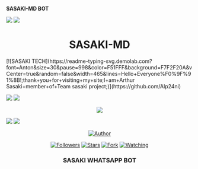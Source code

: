 <b>SASAKI-MD BOT</b>

<a><img src='https://i.imgur.com/LyHic3i.gif'/></a>
<a><img src='https://i.imgur.com/LyHic3i.gif'/></a>

<h1 align="center"> SASAKI-MD </h1> 
[![SASAKI TECH](https://readme-typing-svg.demolab.com?font=Anton&size=30&pause=998&color=F51FFF&background=F7F2F20A&vCenter=true&random=false&width=465&lines=Hello+Everyone%F0%9F%91%8B!;thank+you+for+visiting+my+site;I+am+Arthur Sasaki+member+of+Team sasaki project;)](https://github.com/Alp24ni)

<a><img src='https://i.imgur.com/LyHic3i.gif'/></a>
<a><img src='https://i.imgur.com/LyHic3i.gif'/></a>
<p align="center"> 
<img src="https://telegra.ph/file/acf07e2ad76c2c142c3b9.jpg" />
<p/>
  <a><img src='https://i.imgur.com/LyHic3i.gif'/></a>
<a><img src='https://i.imgur.com/LyHic3i.gif'/></a>

<p align="center">
<a href="https://github.com/Alp24ni"><img title="Author" src="https://img.shields.io/badge/SASAKI Bot-black?style=for-the-badge&logo=whatsApp"></a>
<p/>
<p align="center">
<a href="https://github.com/Alp24ni?tab=followers"><img title="Followers" src="https://img.shields.io/github/followers/Alp24ni?label=Followers&style=social"></a>
<a href="https://github.com/Alp24ni/SASAKI-MD/stargazers/"><img title="Stars" src="https://img.shields.io/github/stars/Alp24ni/SASAKI-MD?&style=social"></a>
<a href="https://github.com/Alp24ni/SASAKI-MD/network/members"><img title="Fork" src="https://img.shields.io/github/forks/Alp24ni/SASAKI-MD?style=social"></a>
<a href="https://github.com/Alp24ni/SASAKI-MD/watchers"><img title="Watching" src="https://img.shields.io/github/watchers/Alp24ni/SASAKI-MD?label=Watching&style=social"></a>
</p>



<h3 align="center">SASAKI WHATSAPP BOT</h3>
